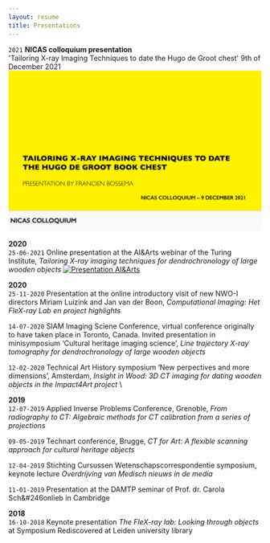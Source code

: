 ```yaml
---
layout: resume
title: Presentations
---
```


`2021`
__NICAS colloquium presentation__ \
'Tailoring X-ray Imaging Techniques to date the Hugo de Groot chest' 
9th of December 2021 \
[![Presentation NICAS](/images/Bossema_nicas.png)](https://youtu.be/tY1gDk12zCA)

__2020__ \
`25-06-2021` Online presentation at the AI&Arts webinar of the Turing Institute, *Tailoring X-ray imaging techniques for dendrochronology of large wooden objects* 
[![Presentation AI&Arts](/images/Bossema_25_06_2021.png)](https://www.youtube.com/watch?v=vBB149Togl0)



__2020__ \
`25-11-2020` Presentation at the online introductory visit of new NWO-I directors Miriam Luizink and Jan van der Boon, *Computational Imaging: Het FleX-ray Lab en project highlights* 

`14-07-2020` SIAM Imaging Sciene Conference, virtual conference originally to have taken place in Toronto, Canada. Invited presentation in minisymposium ‘Cultural heritage imaging science’, *Line trajectory X-ray tomography for dendrochronology of large wooden objects* 

`12-02-2020` Technical Art History symposium ‘New perpectives and more dimensions’, Amsterdam, *Insight in Wood: 3D CT imaging for dating wooden objects in the Impact4Art project* \

__2019__ \
`12-07-2019` Applied Inverse Problems Conference, Grenoble, *From radiography to CT: Algebraic methods for CT calibration from a series of projections*

`09-05-2019` Technart conference, Brugge, *CT for Art: A flexible scanning approach for cultural heritage objects* 

`12-04-2019` Stichting Cursussen Wetenschapscorrespondentie symposium, keynote lecture *Overdrijving van Medisch nieuws 
in de media* 

`11-01-2019` Presentation at the DAMTP seminar of Prof. dr. Carola Sch&#246onlieb in Cambridge 

__2018__ \
`16-10-2018` 
Keynote presentation *The FleX-ray lab: Looking through objects* at Symposium Rediscovered at Leiden university library 
